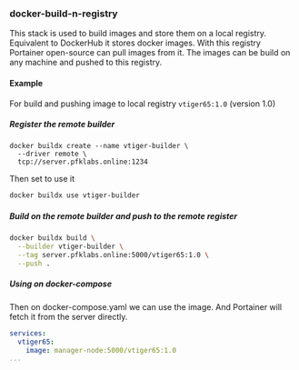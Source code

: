 ### docker-build-n-registry

This stack is used to build images and store them on a local registry.
Equivalent to DockerHub it stores docker images.
With this registry Portainer open-source can pull images from it.
The images can be build on any machine and pushed to this registry.

#### Example 

For build and pushing image to local registry `vtiger65:1.0` (version 1.0)

##### Register the remote builder 

```
docker buildx create --name vtiger-builder \
  --driver remote \
  tcp://server.pfklabs.online:1234   
```

Then set to use it 

```bash
docker buildx use vtiger-builder
```

##### Build on the remote builder and push to the remote register

```bash
docker buildx build \
  --builder vtiger-builder \
  --tag server.pfklabs.online:5000/vtiger65:1.0 \
  --push .
```

##### Using on docker-compose 

Then on docker-compose.yaml we can use the image.
And Portainer will fetch it from the server directly. 

```docker-compose.yaml
services:
  vtiger65:
    image: manager-node:5000/vtiger65:1.0
...
```





